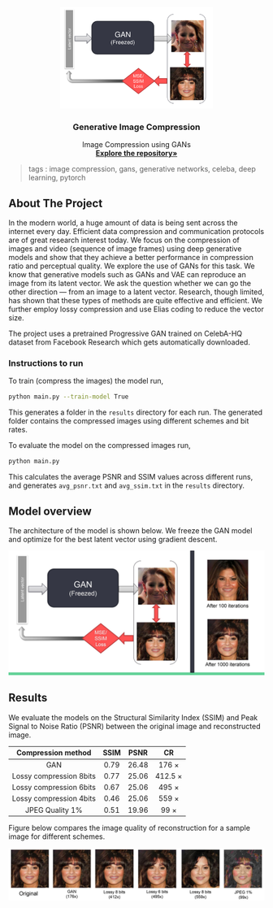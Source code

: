 

<!-- PROJECT LOGO -->
<br />

<p align="center">
  <a href="https://github.com/Amg9794/Image-compression-using-GAN">
    <img src="https://github.com/Amg9794/Image-compression-using-GAN/blob/main/gan.png" alt="Logo" width="300" height="200">
  </a>
  <h3 align="center">Generative Image Compression</h3>
  <p align="center">
    Image Compression using GANs
    <br />
    <a href=https://github.com/Amg9794/Image-compression-using-GAN><strong>Explore the repository»</strong></a>
  </p>

</p>

> tags : image compression, gans, generative networks, celeba, deep learning, pytorch 



<!-- ABOUT THE PROJECT -->

## About The Project

In the modern world, a huge amount of data is being sent across the internet every day. Efficient data compression and communication protocols are of great research interest today. We focus on the compression of images and video (sequence of image frames) using deep generative models and show
that they achieve a better performance in compression ratio and perceptual quality. We explore the use of GANs for this task. We know that generative models such as GANs and VAE can reproduce an image from its latent vector. We ask the question whether we can go the other direction — from an image to a latent vector. Research, though limited, has shown that these types of methods are quite effective and efficient. We further employ lossy compression and use Elias coding to reduce the vector size.


The project uses a pretrained Progressive GAN trained on CelebA-HQ dataset from Facebook Research which gets automatically downloaded. 

### Instructions to run

To train (compress the images) the model run,

```sh
python main.py --train-model True
```

This generates a folder in the `results` directory for each run. The generated folder contains the compressed images using different schemes and bit rates.

To evaluate the model on the compressed images run,

```sh
python main.py 
```

This calculates the average PSNR and SSIM values across different runs, and generates `avg_psnr.txt` and `avg_ssim.txt` in the `results` directory.



## Model overview

The architecture of the model is shown below. We freeze the GAN model and optimize for the best latent vector using gradient descent.

![Transformer](https://github.com/Amg9794/Image-compression-using-GAN/blob/main/model.jpg)



<!-- RESULTS -->

## Results

We evaluate the models on the Structural Similarity Index (SSIM) and Peak Signal to Noise Ratio (PSNR) between the original image and reconstructed image.

| Compression method | SSIM | PSNR | CR |
| :------------------------------------------: | :-----------------: | :------------------------------------------: | :------------------------------------------: |
| GAN        | 0.79 | 26.48 | 176 × |
| Lossy compression 8bits | 0.77 | 25.06 | 412.5 × |
| Lossy compression 6bits | 0.67 | 25.06 |  495 ×  |
| Lossy compression 4bits | 0.46 | 25.06 |  559 ×  |
|     JPEG Quality 1%     | 0.51 | 19.96 | 99 × |

Figure below compares the image quality of reconstruction for a sample image for different schemes.

![Transformer](https://github.com/Amg9794/Image-compression-using-GAN/blob/main/results.jpg)








